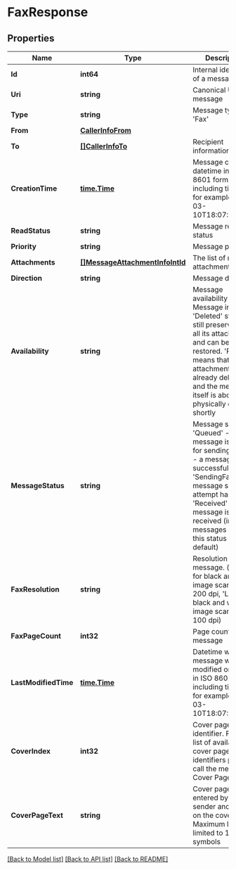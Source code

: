 # FaxResponse

## Properties
Name | Type | Description | Notes
------------ | ------------- | ------------- | -------------
**Id** | **int64** | Internal identifier of a message | [optional] 
**Uri** | **string** | Canonical URI of a message | [optional] 
**Type** | **string** | Message type - &#39;Fax&#39; | [optional] 
**From** | [**CallerInfoFrom**](CallerInfoFrom.md) |  | [optional] 
**To** | [**[]CallerInfoTo**](CallerInfoTo.md) | Recipient information | [optional] 
**CreationTime** | [**time.Time**](time.Time.md) | Message creation datetime in ISO 8601 format including timezone, for example 2016-03-10T18:07:52.534Z | [optional] 
**ReadStatus** | **string** | Message read status | [optional] 
**Priority** | **string** | Message priority | [optional] 
**Attachments** | [**[]MessageAttachmentInfoIntId**](MessageAttachmentInfoIntId.md) | The list of message attachments | [optional] 
**Direction** | **string** | Message direction | [optional] 
**Availability** | **string** | Message availability status. Message in &#39;Deleted&#39; state is still preserved with all its attachments and can be restored. &#39;Purged&#39; means that all attachments are already deleted and the message itself is about to be physically deleted shortly | [optional] 
**MessageStatus** | **string** | Message status. &#39;Queued&#39; - the message is queued for sending; &#39;Sent&#39; - a message is successfully sent; &#39;SendingFailed&#39; - a message sending attempt has failed; &#39;Received&#39; - a message is received (inbound messages have this status by default) | [optional] 
**FaxResolution** | **string** | Resolution of a fax message. (&#39;High&#39; for black and white image scanned at 200 dpi, &#39;Low&#39; for black and white image scanned at 100 dpi) | [optional] 
**FaxPageCount** | **int32** | Page count in a fax message | [optional] 
**LastModifiedTime** | [**time.Time**](time.Time.md) | Datetime when the message was modified on server in ISO 8601 format including timezone, for example 2016-03-10T18:07:52.534Z | [optional] 
**CoverIndex** | **int32** | Cover page identifier. For the list of available cover page identifiers please call the method Fax Cover Pages | [optional] 
**CoverPageText** | **string** | Cover page text, entered by the fax sender and printed on the cover page. Maximum length is limited to 1024 symbols | [optional] 

[[Back to Model list]](../README.md#documentation-for-models) [[Back to API list]](../README.md#documentation-for-api-endpoints) [[Back to README]](../README.md)



